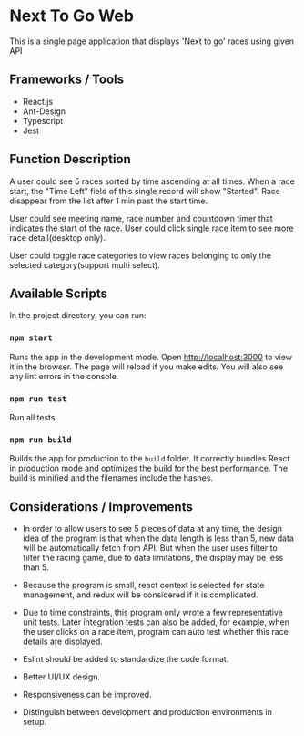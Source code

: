 # Next To Go Web

This is a single page application that displays 'Next to go' races using given API

## Frameworks / Tools

- React.js
- Ant-Design
- Typescript
- Jest

## Function Description

A user could see 5 races sorted by time ascending at all times.
When a race start, the "Time Left" field of this single record will show "Started".
Race disappear from the list after 1 min past the start time.

User could see meeting name, race number and countdown timer that indicates the start of the race.
User could click single race item to see more race detail(desktop only).

User could toggle race categories to view races belonging to only the selected category(support multi select).

## Available Scripts

In the project directory, you can run:

### `npm start`

Runs the app in the development mode. Open [http://localhost:3000](http://localhost:3000) to view it in the browser.
The page will reload if you make edits. You will also see any lint errors in the console.

### `npm run test`

Run all tests.

### `npm run build`

Builds the app for production to the `build` folder.
It correctly bundles React in production mode and optimizes the build for the best performance.
The build is minified and the filenames include the hashes.

## Considerations / Improvements

- In order to allow users to see 5 pieces of data at any time, the design idea of the program is that when the data length is less than 5, new data will be automatically fetch from API. But when the user uses filter to filter the racing game, due to data limitations, the display may be less than 5.

- Because the program is small, react context is selected for state management, and redux will be considered if it is complicated.

- Due to time constraints, this program only wrote a few representative unit tests. Later integration tests can also be added, for example, when the user clicks on a race item, program can auto test whether this race details are displayed.

- Eslint should be added to standardize the code format.

- Better UI/UX design.

- Responsiveness can be improved.

- Distinguish between development and production environments in setup.

